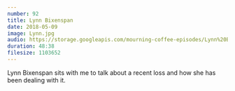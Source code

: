 ```yaml
---
number: 92
title: Lynn Bixenspan
date: 2018-05-09
image: Lynn.jpg
audio: https://storage.googleapis.com/mourning-coffee-episodes/Lynn%20Bixenspan%20Release.mp3 
duration: 48:38
filesize: 1103652
---
```


Lynn Bixenspan sits with me to talk about a recent loss and how she has been dealing with it.
